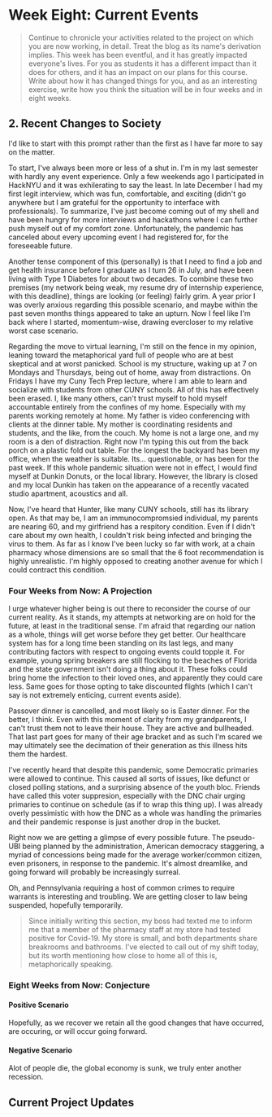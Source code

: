 # Week Eight: Current Events

>Continue to chronicle your activities related to the project on which you are now working, in detail. Treat the blog as its name's derivation implies.
>This week has been eventful, and it has greatly impacted everyone's lives. For you as students it has a different impact than it does for others, and it has an impact on our plans for this course. Write about how it has changed things for you, and as an interesting exercise, write how you think the situation will be in four weeks and in eight weeks.

## 2. Recent Changes to Society
I'd like to start with this prompt rather than the first as I have far more to say on the matter. 

To start, I've always been more or less of a shut in. I'm in my last semester with hardly any event experience. Only a few weekends ago I participated in HackNYU and it was exhilerating to say the least. In late December I had my first legit interview, which was fun, comfortable, and exciting (didn't go anywhere but I am grateful for the opportunity to interface with professionals). To summarize, I've just become coming out of my shell and have been hungry for more interviews and hackathons where I can further push myself out of my comfort zone. Unfortunately, the pandemic has canceled about every upcoming event I had registered for, for the foreseeable future.

Another tense component of this (personally) is that I need to find a job and get health insurance before I graduate as I turn 26 in July, and have been living with Type 1 Diabetes for about two decades. To combine these two premises (my network being weak, my resume dry of internship experience, with this deadline), things are looking (or feeling) fairly grim. A year prior I was overly anxious regarding this possible scenario, and maybe within the past seven months things appeared to take an upturn. Now I feel like I'm back where I started, momentum-wise, drawing evercloser to my relative worst case scenario.

Regarding the move to virtual learning, I'm still on the fence in my opinion, leaning toward the metaphorical yard full of people who are at best skeptical and at worst panicked. School is my structure, waking up at 7 on Mondays and Thursdays, being out of home, away from distractions. On Fridays I have my Cuny Tech Prep lecture, where I am able to learn and socialize with students from other CUNY schools. All of this has effectively been erased. I, like many others, can't trust myself to hold myself accountable entirely from the confines of my home. Especially with my parents working remotely at home. My father is video conferencing with clients at the dinner table. My mother is coordinating residents and students, and the like, from the couch. My home is not a large one, and my room is a den of distraction. Right now I'm typing this out from the back porch on a plastic fold out table. For the longest the backyard has been my office, when the weather is suitable. Its... questionable, or has been for the past week. If this whole pandemic situation were not in effect, I would find myself at Dunkin Donuts, or the local library. However, the library is closed and my local Dunkin has taken on the appearance of a recently vacated studio apartment, acoustics and all. 

Now, I've heard that Hunter, like many CUNY schools, still has its library open. As that may be, I am an immunocompromsied individual, my parents are nearing 60, and my girlfriend has a respitory condition. Even if I didn't care about my own health, I couldn't risk being infected and bringing the virus to them. As far as I know I've been lucky so far with work, at a chain pharmacy whose dimensions are so small that the 6 foot recommendation is highly unrealistic. I'm highly opposed to creating another avenue for which I could contract this condition.


### Four Weeks from Now: A Projection
I urge whatever higher being is out there to reconsider the course of our current reality. As it stands, my attempts at networking are on hold for the future, at least in the traditional sense. I'm afraid that regarding our nation as a whole, things will get worse before they get better. Our healthcare system has for a long time been standing on its last legs, and many contributing factors with respect to ongoing events could topple it. For example, young spring breakers are still flocking to the beaches of Florida and the state government isn't doing a thing about it. These folks could bring home the infection to their loved ones, and apparently they could care less. Same goes for those opting to take discounted flights (which I can't say is not extremely enticing, current events aside). 

Passover dinner is cancelled, and most likely so is Easter dinner. For the better, I think. Even with this moment of clarity from my grandparents, I can't trust them not to leave their house. They are active and bullheaded. That last part goes for many of their age bracket and as such I'm scared we may ultimately see the decimation of their generation as this illness hits them the hardest. 

I've recently heard that despite this pandemic, some Democratic primaries were allowed to continue. This caused all sorts of issues, like defunct or closed polling stations, and a surprising absence of the youth bloc. Friends have called this voter suppresion, especially with the DNC chair urging primaries to continue on schedule (as if to wrap this thing up). I was already overly pessimistic with how the DNC as a whole was handling the primaries and their pandemic response is just another drop in the bucket. 

Right now we are getting a glimpse of every possible future. The pseudo-UBI being planned by the administration, American democracy staggering, a myriad of concessions being made for the average worker/common citizen, even prisoners, in response to the pandemic. It's almost dreamlike, and going forward will probably be increasingly surreal. 

Oh, and Pennsylvania requiring a host of common crimes to require warrants is interesting and troubling. We are getting closer to law being suspended, hopefully temporarily. 

> Since initially writing this section, my boss had texted me to inform me that a member of the pharmacy staff 
> at my store had tested positive for Covid-19. My store is small, and both departments share breakrooms and bathrooms. 
> I've elected to call out of my shift today, but its worth mentioning how close to home all of this is, metaphorically
> speaking.

### Eight Weeks from Now: Conjecture
#### Positive Scenario
Hopefully, as we recover we retain all the good changes that have occurred, are occuring, or will occur going forward. 

#### Negative Scenario
Alot of people die, the global economy is sunk, we truly enter another recession. 
## Current Project Updates
